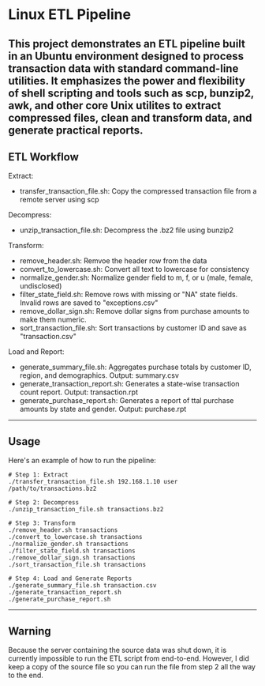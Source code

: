 # Linux ETL Pipeline

This project demonstrates an ETL pipeline built in an Ubuntu environment designed to process transaction data with standard command-line utilities. It emphasizes the power and flexibility of shell scripting and tools such as scp, bunzip2, awk, and other core Unix utilites to extract compressed files, clean and transform data, and generate practical reports.
---
## ETL Workflow
Extract: 
- transfer_transaction_file.sh: Copy the compressed transaction file from a remote server using scp 

Decompress: 
- unzip_transaction_file.sh: Decompress the .bz2 file using bunzip2

Transform: 
- remove_header.sh: Remvoe the header row from the data
- convert_to_lowercase.sh: Convert all text to lowercase for consistency
- normalize_gender.sh: Normalize gender field to m, f, or u (male, female, undisclosed)
- filter_state_field.sh: Remove rows with missing or "NA" state fields. Invalid rows are saved to "exceptions.csv"
- remove_dollar_sign.sh: Remove dollar signs from purchase amounts to make them numeric.
- sort_transaction_file.sh: Sort transactions by customer ID and save as "transaction.csv"

Load and Report: 
- generate_summary_file.sh: Aggregates purchase totals by customer ID, region, and demographics. Output: summary.csv
- generate_transaction_report.sh: Generates a state-wise transaction count report. Output: transaction.rpt
- generate_purchase_report.sh: Generates a report of ttal purchase amounts by state and gender. Output: purchase.rpt
---
## Usage
Here's an example of how to run the pipeline: 
```
# Step 1: Extract
./transfer_transaction_file.sh 192.168.1.10 user /path/to/transactions.bz2

# Step 2: Decompress
./unzip_transaction_file.sh transactions.bz2

# Step 3: Transform
./remove_header.sh transactions
./convert_to_lowercase.sh transactions
./normalize_gender.sh transactions
./filter_state_field.sh transactions
./remove_dollar_sign.sh transactions
./sort_transaction_file.sh transactions

# Step 4: Load and Generate Reports
./generate_summary_file.sh transaction.csv
./generate_transaction_report.sh
./generate_purchase_report.sh
```
---
## Warning
Because the server containing the source data was shut down, it is currently impossible to run the ETL script from end-to-end. However, I did keep a copy of the source file so you can run the file from step 2 all the way to the end. 

